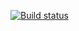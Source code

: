 [![Build status](https://ci.appveyor.com/api/projects/status/3yhhetglsftww55t?svg=true)](https://ci.appveyor.com/project/twillin912/psdellwarranty)
